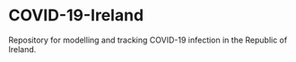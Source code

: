 # COVID-19-Ireland
Repository for modelling and tracking COVID-19 infection in the Republic of Ireland. 
